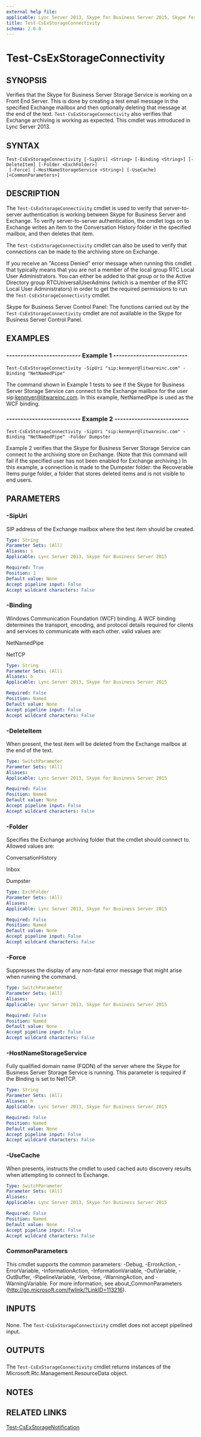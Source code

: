 ```yaml
---
external help file: 
applicable: Lync Server 2013, Skype for Business Server 2015, Skype for Business Server 2019
title: Test-CsExStorageConnectivity
schema: 2.0.0
---
```


# Test-CsExStorageConnectivity

## SYNOPSIS
Verifies that the Skype for Business Server Storage Service is working on a Front End Server.
This is done by creating a test email message in the specified Exchange mailbox and then optionally deleting that message at the end of the text.
`Test-CsExStorageConnectivity` also verifies that Exchange archiving is working as expected.
This cmdlet was introduced in Lync Server 2013.


## SYNTAX

```
Test-CsExStorageConnectivity [-SipUri] <String> [-Binding <String>] [-DeleteItem] [-Folder <ExchFolder>]
 [-Force] [-HostNameStorageService <String>] [-UseCache] [<CommonParameters>]
```

## DESCRIPTION
The `Test-CsExStorageConnectivity` cmdlet is used to verify that server-to-server authentication is working between Skype for Business Server and Exchange.
To verify server-to-server authentication, the cmdlet logs on to Exchange writes an item to the Conversation History folder in the specified mailbox, and then deletes that item.

The `Test-CsExStorageConnectivity` cmdlet can also be used to verify that connections can be made to the archiving store on Exchange.

If you receive an "Access Denied" error message when running this cmdlet that typically means that you are not a member of the local group RTC Local User Administrators.
You can either be added to that group or to the Active Directory group RTCUniversalUserAdmins (which is a member of the RTC Local User Administrators) in order to get the required permissions to run the `Test-CsExStorageConnectivity` cmdlet.

Skype for Business Server Control Panel: The functions carried out by the `Test-CsExStorageConnectivity` cmdlet are not available in the Skype for Business Server Control Panel.


## EXAMPLES

### -------------------------- Example 1 --------------------------
```
Test-CsExStorageConnectivity -SipUri "sip:kenmyer@litwareinc.com" -Binding "NetNamedPipe"
```

The command shown in Example 1 tests to see if the Skype for Business Server Storage Service can connect to the Exchange mailbox for the user sip:kenmyer@litwareinc.com.
In this example, NetNamedPipe is used as the WCF binding.


### -------------------------- Example 2 --------------------------
```
Test-CsExStorageConnectivity -SipUri "sip:kenmyer@litwareinc.com" -Binding "NetNamedPipe" -Folder Dumpster
```

Example 2 verifies that the Skype for Business Server Storage Service can connect to the archiving store on Exchange.
(Note that this command will fail if the specified user has not been enabled for Exchange archiving.) In this example, a connection is made to the Dumpster folder: the Recoverable Items purge folder, a folder that stores deleted items and is not visible to end users.


## PARAMETERS

### -SipUri
SIP address of the Exchange mailbox where the test item should be created.


```yaml
Type: String
Parameter Sets: (All)
Aliases: s
Applicable: Lync Server 2013, Skype for Business Server 2015

Required: True
Position: 1
Default value: None
Accept pipeline input: False
Accept wildcard characters: False
```

### -Binding
Windows Communication Foundation (WCF) binding.
A WCF binding determines the transport, encoding, and protocol details required for clients and services to communicate with each other.
valid values are:

NetNamedPipe

NetTCP


```yaml
Type: String
Parameter Sets: (All)
Aliases: b
Applicable: Lync Server 2013, Skype for Business Server 2015

Required: False
Position: Named
Default value: None
Accept pipeline input: False
Accept wildcard characters: False
```

### -DeleteItem
When present, the test item will be deleted from the Exchange mailbox at the end of the text.

```yaml
Type: SwitchParameter
Parameter Sets: (All)
Aliases: 
Applicable: Lync Server 2013, Skype for Business Server 2015

Required: False
Position: Named
Default value: None
Accept pipeline input: False
Accept wildcard characters: False
```

### -Folder
Specifies the Exchange archiving folder that the cmdlet should connect to.
Allowed values are:

ConversationHistory

Inbox

Dumpster


```yaml
Type: ExchFolder
Parameter Sets: (All)
Aliases: 
Applicable: Lync Server 2013, Skype for Business Server 2015

Required: False
Position: Named
Default value: None
Accept pipeline input: False
Accept wildcard characters: False
```

### -Force
Suppresses the display of any non-fatal error message that might arise when running the command.

```yaml
Type: SwitchParameter
Parameter Sets: (All)
Aliases: 
Applicable: Lync Server 2013, Skype for Business Server 2015

Required: False
Position: Named
Default value: None
Accept pipeline input: False
Accept wildcard characters: False
```

### -HostNameStorageService
Fully qualified domain name (FQDN) of the server where the Skype for Business Server Storage Service is running.
This parameter is required if the Binding is set to NetTCP.


```yaml
Type: String
Parameter Sets: (All)
Aliases: h
Applicable: Lync Server 2013, Skype for Business Server 2015

Required: False
Position: Named
Default value: None
Accept pipeline input: False
Accept wildcard characters: False
```

### -UseCache
When presents, instructs the cmdlet to used cached auto discovery results when attempting to connect to Exchange.

```yaml
Type: SwitchParameter
Parameter Sets: (All)
Aliases: 
Applicable: Lync Server 2013, Skype for Business Server 2015

Required: False
Position: Named
Default value: None
Accept pipeline input: False
Accept wildcard characters: False
```

### CommonParameters
This cmdlet supports the common parameters: -Debug, -ErrorAction, -ErrorVariable, -InformationAction, -InformationVariable, -OutVariable, -OutBuffer, -PipelineVariable, -Verbose, -WarningAction, and -WarningVariable. For more information, see about_CommonParameters (http://go.microsoft.com/fwlink/?LinkID=113216).

## INPUTS

###  
None.
The `Test-CsExStorageConnectivity` cmdlet does not accept pipelined input.

## OUTPUTS

###  
The `Test-CsExStorageConnectivity` cmdlet returns instances of the Microsoft.Rtc.Management.ResourceData object.

## NOTES

## RELATED LINKS

[Test-CsExStorageNotification](Test-CsExStorageNotification.md)
